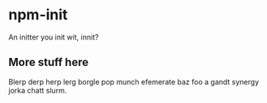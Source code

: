 # npm-init

An initter you init wit, innit?

## More stuff here

Blerp derp herp lerg borgle pop munch efemerate baz foo a gandt synergy jorka chatt slurm.
